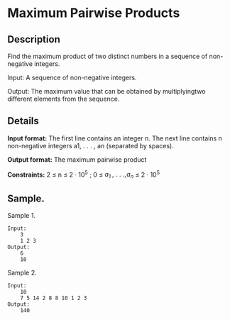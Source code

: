 # Maximum Pairwise Products

## Description
Find the maximum product of two distinct numbers in a sequence of non-negative integers.

Input: 
A sequence of non-negative integers.

Output: 
The maximum value that can be obtained by multiplyingtwo different elements from the sequence.


## Details
**Input format:** 
The first line contains an integer n. The next line contains n non-negative integers a1, . . . , an (separated by spaces).

**Output format:** 
The maximum pairwise product

**Constraints:** 
2 ≤ n ≤ 2 · 10<sup>5</sup> ; 0 ≤ <i>a<sub>1</sub> , . . .,a<sub>n</sub></i> ≤ 2 · 10<sup>5</sup>


## Sample.
Sample 1.

    Input:
        3
        1 2 3
    Output:
        6
        10

Sample 2.

    Input:
        10
        7 5 14 2 8 8 10 1 2 3
    Output:
        140
